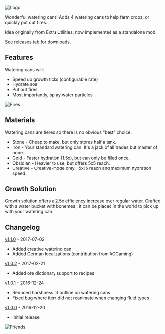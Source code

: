 ![Logo](screenshots/logo.png "Watering Cans")

Wonderful watering cans!  Adds 4 watering cans to help farm crops, or quickly put out fires.

Idea originally from Extra Utilities, now implemented as a standalone mod.

[See releases tab for downloads.](https://github.com/WesCook/WateringCans/releases)

## Features

Watering cans will:

* Speed up growth ticks (configurable rate)
* Hydrate soil
* Put out fires
* Most importantly, spray water particles

![Fires](screenshots/fires.png "Saving a friendly moo")

## Materials

Watering cans are tiered so there is no obvious "best" choice.

* Stone - Cheap to make, but only stores half a tank.
* Iron - Your standard watering can.  It's a jack of all trades but master of none.
* Gold - Faster hydration (1.5x), but can only be filled once.
* Obsidian - Heavier to use, but offers 5x5 reach.
* Creative - Creative-mode only.  15x15 reach and maximum hydration speed.

## Growth Solution

Growth solution offers a 2.5x efficiency increase over regular water.  Crafted with a water bucket with bonemeal, it can be placed in the world to pick up with your watering can.

## Changelog

[v1.1.0](https://github.com/WesCook/WateringCans/releases/tag/v1.1.0) - 2017-07-02

* Added creative watering can
* Added German localizations (contribution from ACGaming)

[v1.0.2](https://github.com/WesCook/WateringCans/releases/tag/v1.0.2) - 2017-02-21

* Added ore dictionary support to recipes

[v1.0.1](https://github.com/WesCook/WateringCans/releases/tag/v1.0.1) - 2016-12-24

* Reduced harshness of outline on watering cans
* Fixed bug where item did not reanimate when changing fluid types

[v1.0.0](https://github.com/WesCook/WateringCans/releases/tag/v1.0.0) - 2016-12-20

* Initial release

![Friends](screenshots/friends.png "Now friends forever")
